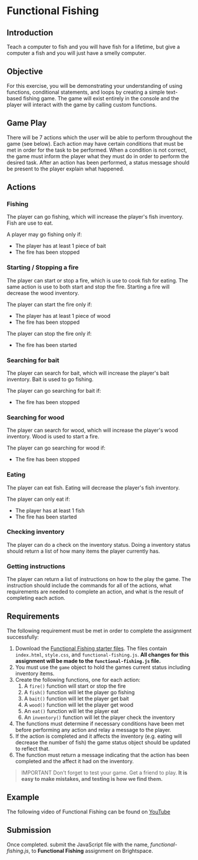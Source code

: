 # Functional Fishing

## Introduction
Teach a computer to fish and you will have fish for a lifetime, but give a computer a fish and you will just have a smelly computer. 

## Objective
For this exercise, you will be demonstrating your understanding of using functions, conditional statements, and loops by creating a simple text-based fishing game. The game will exist entirely in the console and the player will interact with the game by calling custom functions.

## Game Play
There will be 7 actions which the user will be able to perform throughout the game (see below). Each action may have certain conditions that must be met in order for the task to be performed. When a condition is not correct, the game must inform the player what they must do in order to perform the desired task. After an action has been performed, a status message should be present to the player explain what happened.

## Actions

### Fishing
The player can go fishing, which will increase the player's fish inventory. Fish are use to eat.

A player may go fishing only if:
- The player has at least 1 piece of bait
- The fire has been stopped

### Starting / Stopping a fire

The player can start or stop a fire, which is use to cook fish for eating. The same action is use to both start and stop the fire. Starting a fire will decrease the wood inventory. 

The player can start the fire only if:
- The player has at least 1 piece of wood
- The fire has been stopped

The player can stop the fire only if:
- The fire has been started

### Searching for bait

The player can search for bait, which will increase the player's bait inventory. Bait is used to go fishing.

The player can go searching for bait if:
- The fire has been stopped

### Searching for wood

The player can search for wood, which will increase the player's wood inventory. Wood is used to start a fire.

The player can go searching for wood if:
- The fire has been stopped

### Eating

The player can eat fish. Eating will decrease the player's fish inventory. 

The player can only eat if:
- The player has at least 1 fish
- The fire has been started

### Checking inventory

The player can do a check on the inventory status. Doing a inventory status should return a list of how many items the player currently has.

### Getting instructions

The player can return a list of instructions on how to the play the game. The instruction should include the commands for all of the actions, what requirements are needed to complete an action, and what is the result of completing each action.

## Requirements
The following requirement must be met in order to complete the assignment successfully:

1. Download the [Functional Fishing starter files](https://github.com/imdac/mtm6302-functional-fishing/archive/master.zip). The files contain `index.html`, `style.css`, and `functional-fishing.js`. **All changes for this assignment will be made to the `functional-fishing.js` file.**
2. You must use the `game` object to hold the games current status including inventory items.
3. Create the following functions, one for each action:
    1. A `fire()` function will start or stop the fire
    1. A `fish()` function will let the player go fishing
    2. A `bait()` function will let the player get bait
    3. A `wood()` function will let the player get wood
    4. An `eat()` function will let the player eat
    5. An `inventory()` function will let the player check the inventory
4. The functions must determine if necessary conditions have been met before performing any action and relay a message to the player.
5. If the action is completed and it affects the inventory (e.g. eating will decrease the number of fish) the game status object should be updated to reflect that.
6. The function must return a message indicating that the action has been completed and the affect it had on the inventory.

> IMPORTANT Don't forget to test your game. Get a friend to play. **It is easy to make mistakes, and testing is how we find them.**

## Example
The following video of Functional Fishing can be found on [YouTube](https://youtu.be/lPpVAdW4q6Q)

## Submission
Once completed. submit the JavaScript file with the name, *functional-fishing.js*, to **Functional Fishing** assignment on Brightspace.